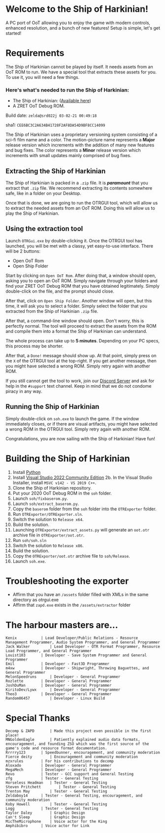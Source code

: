 # Welcome to the Ship of Harkinian!

A PC port of OoT allowing you to enjoy the game with modern controls, enhanced resolution, and a bunch of new features! Setup is simple, let's get started!

# Requirements

The Ship of Harkinian cannot be played by itself. It needs assets from an OoT ROM to run. We have a special tool that extracts these assets for you. To use it, you will need a few things.

### Here's what's needed to run the Ship of Harkinian:

- The Ship of Harkinian: ([Available here](https://github.com/HarbourMasters/Shipwright/releases/latest))
- A ZRET OoT Debug ROM.

Build date: `zelda@srd022j 03-02-21 00:49:18`

sha1: `CEE6BC3C2A634B41728F2AF8DA54D9BF8CC14099`

The Ship of Harkinian uses a proprietary versioning system consisting of a sci-fi film name and a color. The motion-picture name represents a **Major** release version which increments with the addition of many new features and bug fixes. The color represents a **Minor** release version which increments with small updates mainly comprised of bug fixes.

## Extracting the Ship of Harkinian

The Ship of Harkinian is packed in a `.zip` file. It is ***paramount*** that you extract that `.zip` file. We recommend extracting its contents somewhere safe, like in a folder on your Desktop.

Once that is done, we are going to run the OTRGUI tool, which will allow us to extract the needed assets from an OoT ROM. Doing this will allow us to play the Ship of Harkinian.

## Using the extraction tool

Launch `OTRGui.exe` by double-clicking it. Once the OTRGUI tool has launched, you will be met with a classy, yet easy-to-use interface.
There will be 2 buttons:

 - Open OoT Rom
 - Open Ship Folder

Start by clicking on `Open OoT Rom`. After doing that, a window should open, asking you to open an OoT ROM. Simply navigate through your folders and find your ZRET OoT Debug ROM that you have obtained legitimately. Simply double-click on the file, and the prompt should close.

After that, click on `Open Ship Folder`. Another window will open, but this time, it will ask you to select a folder. Simply select the folder that you extracted from the Ship of Harkinian `.zip` file.

After that, a command-line window should open. Don't worry, this is perfectly normal. The tool will proceed to extract the assets from the ROM and compile them into a format the Ship of Harkinian can understand. 

The whole process can take up to **5 minutes**. Depending on your PC specs, this process may be shorter.

After that, a `Done!` message should show up. At that point, simply press on the `X` of the OTRGUI tool at the top-right.
If you get another message, then you might have selected a wrong ROM. Simply retry again with another ROM.

If you still cannot get the tool to work, join our [Discord Server](https://discord.com/invite/BtBmd55HVH) and ask for help in the `#support` text channel. Keep in mind that we do not condome piracy in any way.

## Running the Ship of Harkinian

Simply double-click on `soh.exe` to launch the game. If the window immediately closes, or if there are visual artifacts, you might have selected a wrong ROM in the OTRGUI tool. Simply retry again with another ROM. 

Congratulations, you are now sailing with the Ship of Harkinian! Have fun!

# Building the Ship of Harkinian

 1. Install [Python](https://www.python.org/ftp/python/3.10.2/python-3.10.2-amd64.exe)
 2. Install [Visual Studio 2022 Community Edition](https://visualstudio.microsoft.com/vs/community/)
 2b. In the Visual Studio Installer, install `MSVC v142 - VS 2019 C++`.
 4. Clone the Ship of Harkinian repository.
 5. Put your 2020 OoT Debug ROM in the `soh` folder.
 6. Launch `soh/fixbaserom.py`.
 7. Launch `soh/extract_baserom.py`.
 8. Copy the `baserom` folder from the `soh` folder into the `OTRExporter` folder.
 9. Run `OTRExporter/OTRExporter.sln`.
 10. Switch the solution to `Release x64`.
 11. Build the solution. 
 12. Launching `OTRExporter/extract_assets.py` will generate an `oot.otr` archive file in `OTRExporter/oot.otr`.
 13. Run `soh/soh.sln`
 14. Switch the solution to `Release x86`.
 15. Build the solution.
 16. Copy the `OTRExporter/oot.otr` archive file to `soh/Release`.
 17. Launch `soh.exe`.

# Troubleshooting the exporter
- Affirm that you have an `/assets` folder filled with XMLs in the same directory as otrgui.exe
- Affirm that `zapd.exe` exists in the `/assets/extractor` folder


# The harbour masters are...

    Kenix 			| Lead Developer/Public Relations - Resource Management Programmer, Audio System Programmer, and General Programmer
    Jack Walker 		| Lead Developer - OTR Format Programmer, Resource Load Programmer, and General Programmer
    Louist103 		| Developer - Save System Programmer and General Programmer
    Emil 			| Developer - Fast3D Programmer
    m4xw 			| Developer - Shipwright, Throwing Baguettes, and General Programmer
    MelonSpeedruns 		| Developer - General Programmer
    Rozlette 		| Developer - General Programmer
    JoshDuMan 		| Developer - General Programmer
    KiritoDev/Lywx 		| Developer - General Programmer
    Theo3 			| Developer - General Programmer
	Random06457  		| Developer - Linux Build

# Special Thanks

    Decomp & ZAPD 		| Made this project even possible in the first place!
    MNGoldenEagle 		| Patiently explained audio data formats, encouragement, and founding ZSO which was the first source of the game's code and resource format documentation.
    Rrrrry123 		| Speedbunner, encouragement, and community moderation
    Fierce deity 		| Encouragement and community moderation
    mzxrules		| For his contributions to decomp
    Aloxado 		| Developer - General Programmer
    MegaMech 		| Developer - General Programmer
	Revo 			| Tester - GCC support and General Testing
	zfg 			| Tester - General Testing
	Horseless Headman 	| Tester - General Testing
    Steven Pritchett        | Tester - General Testing
	Trenton May 		| Tester - General Testing
	Zeldaboy14 		| Tester - General Testing, encouragement, and community moderation
	Koby Howell 		| Tester - General Testing
	Logg 			| Tester - General Testing
	Taylor Daley		| Graphic Design
	Can't Sleep 		| Graphic Design
    MicTheMicrophone 	| Voice actor for the King
    Amphibibro		| Voice actor for Link
